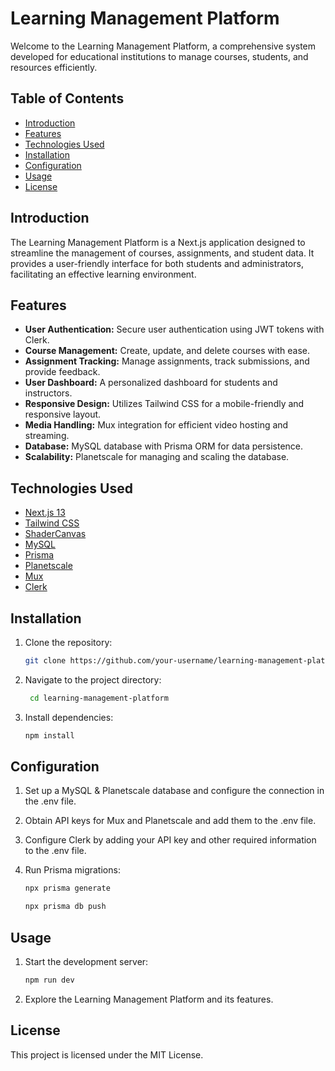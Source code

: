 # Learning Management Platform

Welcome to the Learning Management Platform, a comprehensive system developed for educational institutions to manage courses, students, and resources efficiently.

## Table of Contents
- [Introduction](#introduction)
- [Features](#features)
- [Technologies Used](#technologies-used)
- [Installation](#installation)
- [Configuration](#configuration)
- [Usage](#usage)
- [License](#license)

## Introduction

The Learning Management Platform is a Next.js application designed to streamline the management of courses, assignments, and student data. It provides a user-friendly interface for both students and administrators, facilitating an effective learning environment.

## Features

- **User Authentication:** Secure user authentication using JWT tokens with Clerk.
- **Course Management:** Create, update, and delete courses with ease.
- **Assignment Tracking:** Manage assignments, track submissions, and provide feedback.
- **User Dashboard:** A personalized dashboard for students and instructors.
- **Responsive Design:** Utilizes Tailwind CSS for a mobile-friendly and responsive layout.
- **Media Handling:** Mux integration for efficient video hosting and streaming.
- **Database:** MySQL database with Prisma ORM for data persistence.
- **Scalability:** Planetscale for managing and scaling the database.

## Technologies Used

- [Next.js 13](https://nextjs.org/)
- [Tailwind CSS](https://tailwindcss.com/)
- [ShaderCanvas](https://github.com/solana-labs/shadcn)
- [MySQL](https://www.mysql.com/)
- [Prisma](https://www.prisma.io/)
- [Planetscale](https://planetscale.com/)
- [Mux](https://mux.com/)
- [Clerk](https://clerk.dev/)

## Installation

1. Clone the repository:
   
   ```bash
   git clone https://github.com/your-username/learning-management-platform.git

2. Navigate to the project directory:
   
   ```bash
    cd learning-management-platform

3. Install dependencies:
   
   ```bash
   npm install

## Configuration

1. Set up a MySQL & Planetscale database and configure the connection in the .env file.
2. Obtain API keys for Mux and Planetscale and add them to the .env file.
3. Configure Clerk by adding your API key and other required information to the .env file.
4. Run Prisma migrations:
   
   ```bash
   npx prisma generate
   
   npx prisma db push

## Usage

1. Start the development server:
   
    ```bash
    npm run dev
3. Explore the Learning Management Platform and its features.

## License
This project is licensed under the MIT License.
